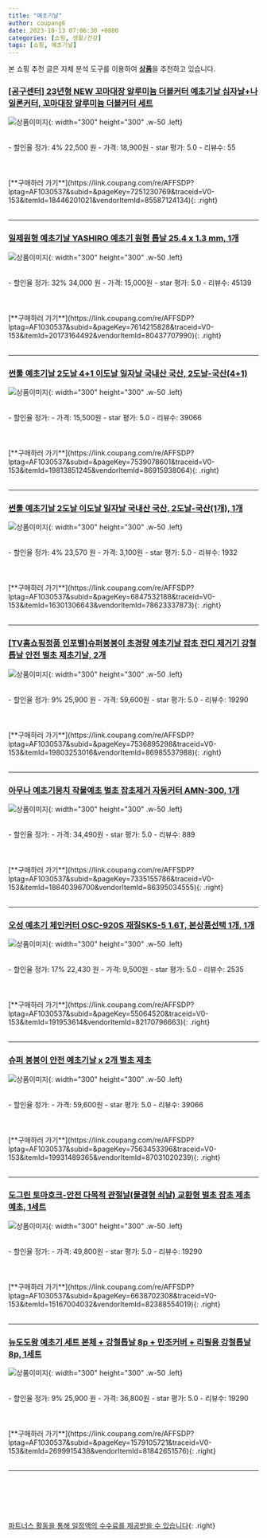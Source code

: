```yaml
---
title: "예초기날"
author: coupang6
date: 2023-10-13 07:06:30 +0800
categories: [쇼핑, 생활/건강]
tags: [쇼핑, 예초기날]
---
```


본 쇼핑 추천 글은 자체 분석 도구를 이용하여 [**상품**](https://link.coupang.com/a/bao1ui)을 추천하고 있습니다.

### [[공구센터] 23년형 NEW 꼬마대장 알루미늄 더블커터 예초기날 십자날+나일론커터, 꼬마대장 알루미늄 더블커터 세트](https://link.coupang.com/re/AFFSDP?lptag=AF1030537&subid=&pageKey=7251230769&traceid=V0-153&itemId=18446201021&vendorItemId=85587124134)

![상품이미지](https://thumbnail6.coupangcdn.com/thumbnails/remote/230x230ex/image/vendor_inventory/15bc/b6deac4acfacfa39bb734e5af286438ef1116d1302b0d6f2683aed48ad4a.jpg){: width="300" height="300" .w-50 .left}


<br>
- 할인율 정가: 4%  22,500   원
- 가격: 18,900원
- star 평가: 5.0
- 리뷰수: 55
<br>
<br>
<br>
<br>
[**구매하러 가기**](https://link.coupang.com/re/AFFSDP?lptag=AF1030537&subid=&pageKey=7251230769&traceid=V0-153&itemId=18446201021&vendorItemId=85587124134){: .right}
<br>
<br>

---

### [일제원형 예초기날 YASHIRO 예초기 원형 톱날 25.4 x 1.3 mm, 1개](https://link.coupang.com/re/AFFSDP?lptag=AF1030537&subid=&pageKey=7614215828&traceid=V0-153&itemId=20173164492&vendorItemId=80437707990)

![상품이미지](https://thumbnail7.coupangcdn.com/thumbnails/remote/230x230ex/image/vendor_inventory/bebd/1b0f81ce7bcf66f9f28d15a89127c7457def29f95537fca2a029958d7613.jpeg){: width="300" height="300" .w-50 .left}


<br>
- 할인율 정가: 32%  34,000   원
- 가격: 15,000원
- star 평가: 5.0
- 리뷰수: 45139
<br>
<br>
<br>
<br>
[**구매하러 가기**](https://link.coupang.com/re/AFFSDP?lptag=AF1030537&subid=&pageKey=7614215828&traceid=V0-153&itemId=20173164492&vendorItemId=80437707990){: .right}
<br>
<br>

---

### [썬툴 예초기날 2도날 4+1 이도날 일자날 국내산 국산, 2도날-국산(4+1)](https://link.coupang.com/re/AFFSDP?lptag=AF1030537&subid=&pageKey=7539078601&traceid=V0-153&itemId=19813851245&vendorItemId=86915938064)

![상품이미지](https://thumbnail6.coupangcdn.com/thumbnails/remote/230x230ex/image/vendor_inventory/92ba/97f40a94b4263e8890b4b1b2ec24097ee62c298d2dc1fc09a0eb0b536a75.jpg){: width="300" height="300" .w-50 .left}


<br>
- 할인율 정가: 
- 가격: 15,500원
- star 평가: 5.0
- 리뷰수: 39066
<br>
<br>
<br>
<br>
[**구매하러 가기**](https://link.coupang.com/re/AFFSDP?lptag=AF1030537&subid=&pageKey=7539078601&traceid=V0-153&itemId=19813851245&vendorItemId=86915938064){: .right}
<br>
<br>

---

### [썬툴 예초기날 2도날 이도날 일자날 국내산 국산, 2도날-국산(1개), 1개](https://link.coupang.com/re/AFFSDP?lptag=AF1030537&subid=&pageKey=6847532188&traceid=V0-153&itemId=16301306643&vendorItemId=78623337873)

![상품이미지](https://thumbnail7.coupangcdn.com/thumbnails/remote/230x230ex/image/vendor_inventory/654d/8d768d9869656bba3b8367770414aca756956dfa7d8dd6a2de7f55215ecd.jpg){: width="300" height="300" .w-50 .left}


<br>
- 할인율 정가: 4%  23,570   원
- 가격: 3,100원
- star 평가: 5.0
- 리뷰수: 1932
<br>
<br>
<br>
<br>
[**구매하러 가기**](https://link.coupang.com/re/AFFSDP?lptag=AF1030537&subid=&pageKey=6847532188&traceid=V0-153&itemId=16301306643&vendorItemId=78623337873){: .right}
<br>
<br>

---

### [[TV홈쇼핑정품 인포벨]슈퍼붕붕이 초경량 예초기날 잡초 잔디 제거기 강철톱날 안전 벌초 제초기날, 2개](https://link.coupang.com/re/AFFSDP?lptag=AF1030537&subid=&pageKey=7536895298&traceid=V0-153&itemId=19803253016&vendorItemId=86985537988)

![상품이미지](https://thumbnail8.coupangcdn.com/thumbnails/remote/230x230ex/image/vendor_inventory/8b5b/06234006f4aa7b49b21dfbe419e6ff5dedb946f6dcfe298468d091418639.jpg){: width="300" height="300" .w-50 .left}


<br>
- 할인율 정가: 9%  25,900   원
- 가격: 59,600원
- star 평가: 5.0
- 리뷰수: 19290
<br>
<br>
<br>
<br>
[**구매하러 가기**](https://link.coupang.com/re/AFFSDP?lptag=AF1030537&subid=&pageKey=7536895298&traceid=V0-153&itemId=19803253016&vendorItemId=86985537988){: .right}
<br>
<br>

---

### [아무나 예초기뭉치 작물예초 벌초 잡초제거 자동커터 AMN-300, 1개](https://link.coupang.com/re/AFFSDP?lptag=AF1030537&subid=&pageKey=7335155786&traceid=V0-153&itemId=18840396700&vendorItemId=86395034555)

![상품이미지](https://thumbnail9.coupangcdn.com/thumbnails/remote/230x230ex/image/vendor_inventory/3d25/2ce63940c4caa1b111080a2761577a9d7281ead19ba0e46d1407ad3f3e16.jpg){: width="300" height="300" .w-50 .left}


<br>
- 할인율 정가: 
- 가격: 34,490원
- star 평가: 5.0
- 리뷰수: 889
<br>
<br>
<br>
<br>
[**구매하러 가기**](https://link.coupang.com/re/AFFSDP?lptag=AF1030537&subid=&pageKey=7335155786&traceid=V0-153&itemId=18840396700&vendorItemId=86395034555){: .right}
<br>
<br>

---

### [오성 예초기 체인커터 OSC-920S 재질SKS-5 1.6T, 본상품선택 1개, 1개](https://link.coupang.com/re/AFFSDP?lptag=AF1030537&subid=&pageKey=55064520&traceid=V0-153&itemId=191953614&vendorItemId=82170796663)

![상품이미지](https://thumbnail8.coupangcdn.com/thumbnails/remote/230x230ex/image/vendor_inventory/a7e4/c2bd32462d34fbfd4eebf4ad68e4f119af79b1f24b5a362af92a225409d6.jpg){: width="300" height="300" .w-50 .left}


<br>
- 할인율 정가: 17%  22,430   원
- 가격: 9,500원
- star 평가: 5.0
- 리뷰수: 2535
<br>
<br>
<br>
<br>
[**구매하러 가기**](https://link.coupang.com/re/AFFSDP?lptag=AF1030537&subid=&pageKey=55064520&traceid=V0-153&itemId=191953614&vendorItemId=82170796663){: .right}
<br>
<br>

---

### [슈퍼 붕붕이 안전 예초기날 x 2개 벌초 제초](https://link.coupang.com/re/AFFSDP?lptag=AF1030537&subid=&pageKey=7563453396&traceid=V0-153&itemId=19931489365&vendorItemId=87031020239)

![상품이미지](https://thumbnail8.coupangcdn.com/thumbnails/remote/230x230ex/image/vendor_inventory/da65/3a6dfdac33e61783818bd71f05b62d7ea97a888a10d213f5a3d461d204f5.jpg){: width="300" height="300" .w-50 .left}


<br>
- 할인율 정가: 
- 가격: 59,600원
- star 평가: 5.0
- 리뷰수: 39066
<br>
<br>
<br>
<br>
[**구매하러 가기**](https://link.coupang.com/re/AFFSDP?lptag=AF1030537&subid=&pageKey=7563453396&traceid=V0-153&itemId=19931489365&vendorItemId=87031020239){: .right}
<br>
<br>

---

### [도그린 토마호크-안전 다목적 관절날(물결형 쇠날) 교환형 벌초 잡초 제초 예초, 1세트](https://link.coupang.com/re/AFFSDP?lptag=AF1030537&subid=&pageKey=6638702308&traceid=V0-153&itemId=15167004032&vendorItemId=82388554019)

![상품이미지](https://thumbnail10.coupangcdn.com/thumbnails/remote/230x230ex/image/vendor_inventory/ce72/43465d67346ce70197ab19b59452c8753223ea7a064678d8d065b7c59bc7.png){: width="300" height="300" .w-50 .left}


<br>
- 할인율 정가: 
- 가격: 49,800원
- star 평가: 5.0
- 리뷰수: 19290
<br>
<br>
<br>
<br>
[**구매하러 가기**](https://link.coupang.com/re/AFFSDP?lptag=AF1030537&subid=&pageKey=6638702308&traceid=V0-153&itemId=15167004032&vendorItemId=82388554019){: .right}
<br>
<br>

---

### [뉴도도왕 예초기 세트 본체 + 강철톱날 8p + 만조커버 + 리필용 강철톱날 8p, 1세트](https://link.coupang.com/re/AFFSDP?lptag=AF1030537&subid=&pageKey=1579105721&traceid=V0-153&itemId=2699915438&vendorItemId=81842651576)

![상품이미지](https://thumbnail8.coupangcdn.com/thumbnails/remote/230x230ex/image/vendor_inventory/6880/32c3f6743e993042257109140d96ff6b8b39833e66e28ccdc5efb3c210d7.jpg){: width="300" height="300" .w-50 .left}


<br>
- 할인율 정가: 9%  25,900   원
- 가격: 36,800원
- star 평가: 5.0
- 리뷰수: 19290
<br>
<br>
<br>
<br>
[**구매하러 가기**](https://link.coupang.com/re/AFFSDP?lptag=AF1030537&subid=&pageKey=1579105721&traceid=V0-153&itemId=2699915438&vendorItemId=81842651576){: .right}
<br>
<br>

---
<br><br><br><br><br> [파트너스 활동을 통해 일정액의 수수료를 제공받을 수 있습니다](https://link.coupang.com/a/bao1ui){: .right}
